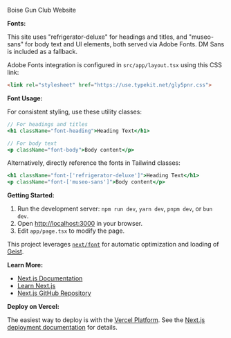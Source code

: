 Boise Gun Club Website

**Fonts:**

This site uses "refrigerator-deluxe" for headings and titles, and "museo-sans" for body text and UI elements, both served via Adobe Fonts. DM Sans is included as a fallback.

Adobe Fonts integration is configured in `src/app/layout.tsx` using this CSS link:

```html
<link rel="stylesheet" href="https://use.typekit.net/gly5pnr.css">
```

**Font Usage:**

For consistent styling, use these utility classes:

```jsx
// For headings and titles
<h1 className="font-heading">Heading Text</h1>

// For body text
<p className="font-body">Body content</p>
```

Alternatively, directly reference the fonts in Tailwind classes:

```jsx
<h1 className="font-['refrigerator-deluxe']">Heading Text</h1>
<p className="font-['museo-sans']">Body content</p>
```

**Getting Started:**

1. Run the development server: `npm run dev`, `yarn dev`, `pnpm dev`, or `bun dev`.
2. Open [http://localhost:3000](http://localhost:3000) in your browser.
3. Edit `app/page.tsx` to modify the page.

This project leverages [`next/font`](https://nextjs.org/docs/app/building-your-application/optimizing/fonts) for automatic optimization and loading of [Geist](https://vercel.com/font).

**Learn More:**

*   [Next.js Documentation](https://nextjs.org/docs)
*   [Learn Next.js](https://nextjs.org/learn)
*   [Next.js GitHub Repository](https://github.com/vercel/next.js)

**Deploy on Vercel:**

The easiest way to deploy is with the [Vercel Platform](https://vercel.com/new?utm_medium=default-template&filter=next.js&utm_source=create-next-app&utm_campaign=create-next-app-readme). See the [Next.js deployment documentation](https://nextjs.org/docs/app/building-your-application/deploying) for details.
